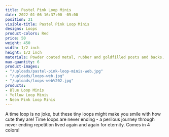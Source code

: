 ```yaml
---
title: Pastel Pink Loop Minis
date: 2022-01-06 16:37:00 -05:00
position: 21
visible-title: Pastel Pink Loop Minis
designs: Loops
product-colors: Red
price: 50
weight: 450
width: 1/2 inch
height: 1/2 inch
materials: Powder coated metal, rubber and goldfilled posts and backs.
max-quantity: 6
product-images:
- "/uploads/pastel-pink-loop-minis-web.jpg"
- "/uploads/loops-web.jpg"
- "/uploads/loops-web%202.jpg"
products:
- Blue Loop Minis
- Yellow Loop Minis
- Neon Pink Loop Minis
---
```


A time loop is no joke, but these tiny loops might make you smile with how cute they are! Time loops are never ending - a perilous journey through never ending repetition lived again and again for eternity. Comes in 4 colors!